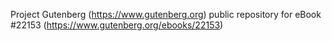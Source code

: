 Project Gutenberg (https://www.gutenberg.org) public repository for eBook #22153 (https://www.gutenberg.org/ebooks/22153)
